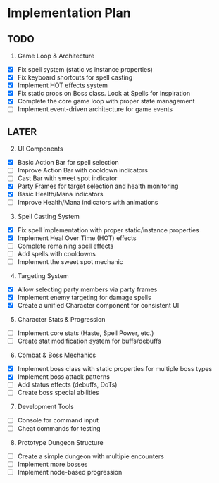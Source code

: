 # Implementation Plan


## TODO

1. Game Loop & Architecture

- [x] Fix spell system (static vs instance properties)
- [x] Fix keyboard shortcuts for spell casting
- [x] Implement HOT effects system
- [x] Fix static props on Boss class. Look at Spells for inspiration
- [x] Complete the core game loop with proper state management
- [ ] Implement event-driven architecture for game events

## LATER

2. UI Components

- [x] Basic Action Bar for spell selection
- [ ] Improve Action Bar with cooldown indicators
- [ ] Cast Bar with sweet spot indicator
- [x] Party Frames for target selection and health monitoring
- [x] Basic Health/Mana indicators
- [ ] Improve Health/Mana indicators with animations

3. Spell Casting System

- [x] Fix spell implementation with proper static/instance properties
- [x] Implement Heal Over Time (HOT) effects
- [ ] Complete remaining spell effects
- [ ] Add spells with cooldowns
- [ ] Implement the sweet spot mechanic

4. Targeting System

- [x] Allow selecting party members via party frames
- [x] Implement enemy targeting for damage spells
- [x] Create a unified Character component for consistent UI

5. Character Stats & Progression

- [ ] Implement core stats (Haste, Spell Power, etc.)
- [ ] Create stat modification system for buffs/debuffs

6. Combat & Boss Mechanics

- [x] Implement boss class with static properties for multiple boss types
- [x] Implement boss attack patterns
- [ ] Add status effects (debuffs, DoTs)
- [ ] Create boss special abilities

7. Development Tools

- [ ] Console for command input
- [ ] Cheat commands for testing

8. Prototype Dungeon Structure

- [ ] Create a simple dungeon with multiple encounters
- [ ] Implement more bosses
- [ ] Implement node-based progression